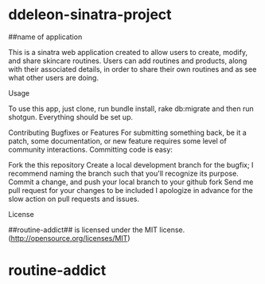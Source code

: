 # ddeleon-sinatra-project

##name of application

This is a sinatra web application created to allow users to create, modify, and share skincare routines. Users can add routines and
products, along with their associated details, in order to share their own routines and as see what other users are doing.

Usage

To use this app, just clone, run bundle install, rake db:migrate and then run shotgun. Everything should be set up.

Contributing Bugfixes or Features
For submitting something back, be it a patch, some documentation, or new feature requires some level of community interactions.
Committing code is easy:

Fork the this repository
Create a local development branch for the bugfix; I recommend naming the branch such that you'll recognize its purpose.
Commit a change, and push your local branch to your github fork
Send me pull request for your changes to be included
I apologize in advance for the slow action on pull requests and issues.

License

##routine-addict## is licensed under the MIT license. (http://opensource.org/licenses/MIT)
# routine-addict

